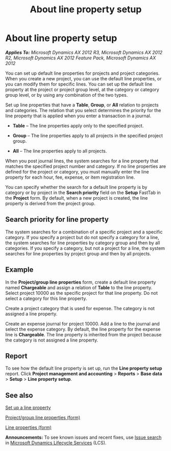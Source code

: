 ﻿---
title: About line property setup
TOCTitle: About line property setup
ms:assetid: 1c2df840-ed06-47e4-8f81-b57f29ad9c64
ms:mtpsurl: https://technet.microsoft.com/en-us/library/Aa569935(v=AX.60)
ms:contentKeyID: 42517317
ms.date: 04/18/2014
mtps_version: v=AX.60
f1_keywords:
- line property
- search direction
- search priority
---

# About line property setup 


_**Applies To:** Microsoft Dynamics AX 2012 R3, Microsoft Dynamics AX 2012 R2, Microsoft Dynamics AX 2012 Feature Pack, Microsoft Dynamics AX 2012_

You can set up default line properties for projects and project categories. When you create a new project, you can use the default line properties, or you can modify them for specific lines. You can set up the default line property at the project or project group level, at the category or category group level, or by using any combination of the two types.

Set up line properties that have a **Table**, **Group**, or **All** relation to projects and categories. The relation that you select determines the priority for the line property that is applied when you enter a transaction in a journal.

  - **Table** – The line properties apply only to the specified project.

  - **Group** – The line properties apply to all projects in the specified project group.

  - **All** – The line properties apply to all projects.

When you post journal lines, the system searches for a line property that matches the specified project number and category. If no line properties are defined for the project or category, you must manually enter the line property for each hour, fee, expense, or item registration line.

You can specify whether the search for a default line property is by category or by project in the **Search priority** field on the **Setup** FastTab in the **Project** form. By default, when a new project is created, the line property is derived from the project group.

## Search priority for line property

The system searches for a combination of a specific project and a specific category. If you specify a project but do not specify a category for a line, the system searches for line properties by category group and then by all categories. If you specify a category, but not a project for a line, the system searches for line properties by project group and then by all projects.

## Example

In the **Project/group line properties** form, create a default line property named **Chargeable** and assign a relation of **Table** to the line property. Select project 10000 as the specific project for that line property. Do not select a category for this line property.

Create a project category that is used for expense. The category is not assigned a line property.

Create an expense journal for project 10000. Add a line to the journal and select the expense category. By default, the line property for the expense line is **Chargeable**. The line property is inherited from the project because the category is not assigned a line property.

## Report

To see how the default line property is set up, run the **Line property setup** report. Click **Project management and accounting** \> **Reports** \> **Base data** \> **Setup** \> **Line property setup**.

## See also

[Set up a line property](set-up-a-line-property.md)

[Project/group line properties (form)](https://technet.microsoft.com/en-us/library/aa598358\(v=ax.60\))

[Line properties (form)](https://technet.microsoft.com/en-us/library/aa590082\(v=ax.60\))

  
**Announcements:** To see known issues and recent fixes, use [Issue search](http://go.microsoft.com/fwlink/?linkid=389258) in [Microsoft Dynamics Lifecycle Services](http://go.microsoft.com/fwlink/?linkid=306505) (LCS).

